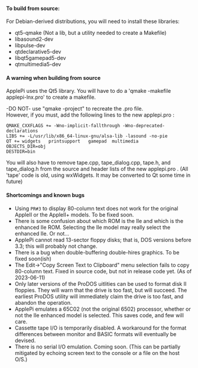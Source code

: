 #### To build from source:    
For Debian-derived distributions, you will need to install these libraries:   

- qt5-qmake       (Not a lib, but a utility needed to create a Makefile)
- libasound2-dev
- libpulse-dev   
- qtdeclarative5-dev
- libqt5gamepad5-dev
- qtmultimedia5-dev


#### A warning when building from source  
ApplePi uses the Qt5 library.
You will have to do a 'qmake -makefile applepi-lnx.pro' to create a makefile.

-DO NOT- use "qmake -project" to recreate the .pro file.  
However, if you must, add the following lines to the new applepi.pro :  

`QMAKE_CXXFLAGS += -Wno-implicit-fallthrough -Wno-deprecated-declarations`   
`LIBS += -L/usr/lib/x86_64-linux-gnu/alsa-lib -lasound -no-pie`   
`QT += widgets   printsupport   gamepad  multimedia`  
`OBJECTS_DIR=obj`  
`DESTDIR=bin`   

You will also have to remove tape.cpp, tape\_dialog.cpp, tape.h, and tape_dialog.h from the source and header lists of the new applepi.pro .  (All 'tape' code is old, using wxWidgets.  It may be converted to Qt some time in future)

  
#### Shortcomings and known bugs

- Using `PR#3` to display 80-column text does not work for the original AppleII or the AppleII+ models.  To be fixed soon.
- There is some confusion about which ROM is the IIe and which is the enhanced IIe ROM. Selecting the IIe model may really select the enhanced IIe. Or not... 
- ApplePi cannot read 13-sector floppy disks; that is, DOS versions before 3.3; this will probably not change.
- There is a bug when double-buffering double-hires graphics. To be fixed soon(ish)
- The Edit->"Copy Screen Text to Clipboard" menu selection fails to copy 80-column text.  Fixed in source code, but not in release code yet. (As of 2023-06-11)
- Only later versions of the ProDOS uitlities can be used to format disk II floppies. They will warn that the drive is too fast, but will succeed. The earliest ProDOS utility will immediately claim the drive is too fast, and abandon the operation.
- ApplePi emulates a 65C02 (not the original 6502) processor, whether or not the IIe enhanced model is selected. This saves code, and few will care.
- Cassette tape I/O is temporarily disabled. A workaround for the format differences between monitor and BASIC formats will eventually be devised.
- There is no serial I/O emulation. Coming soon. (This can be partially mitigated by echoing screen text to the console or a file on the host O/S.)

